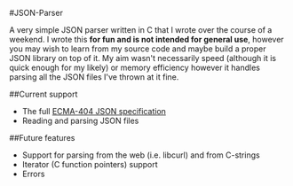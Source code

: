#JSON-Parser

A very simple JSON parser written in C that I wrote over the course of a weekend. I wrote this **for fun and is not intended for general use**, however you may wish to learn from my source code and maybe build a proper JSON library on top of it. My aim wasn't necessarily speed (although it is quick enough for my likely) or memory efficiency however it handles parsing all the JSON files I've thrown at it fine.

##Current support
* The full [ECMA-404 JSON specification](www.ecma-international.org/publications/files/ECMA-ST/ECMA-404.pdf)
* Reading and parsing JSON files

##Future features
* Support for parsing from the web (i.e. libcurl) and from C-strings
* Iterator (C function pointers) support
* Errors
